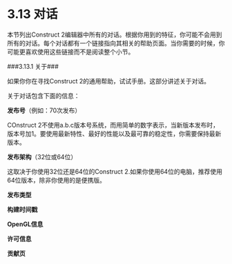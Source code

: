 # 3.13 对话

本节列出Construct 2编辑器中所有的对话。根据你用到的特征，你可能不会用到所有的对话。每个对话都有一个链接指向其相关的帮助页面。当你需要的时候，你可能更喜欢使用这些链接而不是阅读整个小节。

###3.13.1 关于###

如果你你在寻找Construct 2的通用帮助，试试手册。这部分讲述关于对话。

关于对话包含下面的信息：

**发布号**（例如：70次发布）

COnstruct 2不使用a.b.c版本号系统，而用简单的数字表示，当新版本发布时，版本号加1。要使用最新特性、最好的性能以及最可靠的稳定性，你需要保持最新版本。

**发布架构**（32位或64位）

这取决于你使用32位还是64位的Construct 2.如果你使用64位的电脑，推荐使用64位版本，除非你使用的是便携版。

**发布类型**

**构建时间戳**

**OpenGL信息**

**许可信息**

**贡献页**

